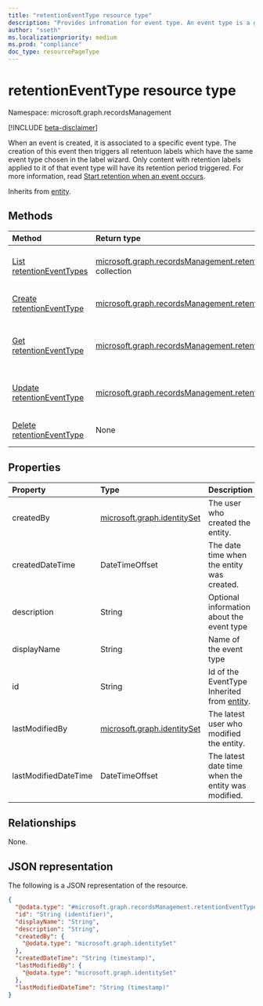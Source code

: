 ```yaml
---
title: "retentionEventType resource type"
description: "Provides infromation for event type. An event type is a generic desription for similar events that you want to associate with a label."
author: "sseth"
ms.localizationpriority: medium
ms.prod: "compliance"
doc_type: resourcePageType
---
```


# retentionEventType resource type

Namespace: microsoft.graph.recordsManagement

[!INCLUDE [beta-disclaimer](../../includes/beta-disclaimer.md)]

When an event is created, it is associated to a specific event type. The creation of this event then triggers all retentuon labels which have the same event type chosen in the label wizard. Only content with retention labels applied to it of that event type will have its retention period triggered. For more information, read [Start retention when an event occurs](https://docs.microsoft.com/en-us/microsoft-365/compliance/event-driven-retention?view=o365-worldwide).


Inherits from [entity](../resources/recordsmanagement-entity.md).

## Methods
|Method|Return type|Description|
|:---|:---|:---|
|[List retentionEventTypes](../api/recordsmanagement-retentioneventtype-list.md)|[microsoft.graph.recordsManagement.retentionEventType](../resources/recordsmanagement-retentioneventtype.md) collection|Get a list of the [retentionEventType](../resources/recordsmanagement-retentioneventtype.md) objects and their properties.|
|[Create retentionEventType](../api/recordsmanagement-retentionlabel-post-eventtype.md)|[microsoft.graph.recordsManagement.retentionEventType](../resources/recordsmanagement-retentioneventtype.md)|Create a new [retentionEventType](../resources/recordsmanagement-retentioneventtype.md) object.|
|[Get retentionEventType](../api/recordsmanagement-retentioneventtype-get.md)|[microsoft.graph.recordsManagement.retentionEventType](../resources/recordsmanagement-retentioneventtype.md)|Read the properties and relationships of a [retentionEventType](../resources/recordsmanagement-retentioneventtype.md) object.|
|[Update retentionEventType](../api/recordsmanagement-retentioneventtype-update.md)|[microsoft.graph.recordsManagement.retentionEventType](../resources/recordsmanagement-retentioneventtype.md)|Update the properties of a [retentionEventType](../resources/recordsmanagement-retentioneventtype.md) object.|
|[Delete retentionEventType](../api/recordsmanagement-retentioneventtype-delete.md)|None|Deletes a [retentionEventType](../resources/recordsmanagement-retentioneventtype.md) object.|

## Properties
|Property|Type|Description|
|:---|:---|:---|
|createdBy|[microsoft.graph.identitySet](/graph/api/resources/identityset)|The user who created the entity.|
|createdDateTime|DateTimeOffset|The date time when the entity was created.|
|description|String|Optional information about the event type|
|displayName|String|Name of the event type|
|id|String|Id of the EventType Inherited from [entity](../resources/recordsmanagement-entity.md).|
|lastModifiedBy|[microsoft.graph.identitySet](/graph/api/resources/identityset)|The latest user who modified the entity.|
|lastModifiedDateTime|DateTimeOffset|The latest date time when the entity was modified.|

## Relationships
None.

## JSON representation
The following is a JSON representation of the resource.
<!-- {
  "blockType": "resource",
  "keyProperty": "id",
  "@odata.type": "microsoft.graph.recordsManagement.retentionEventType",
  "baseType": "microsoft.graph.entity",
  "openType": false
}
-->
``` json
{
  "@odata.type": "#microsoft.graph.recordsManagement.retentionEventType",
  "id": "String (identifier)",
  "displayName": "String",
  "description": "String",
  "createdBy": {
    "@odata.type": "microsoft.graph.identitySet"
  },
  "createdDateTime": "String (timestamp)",
  "lastModifiedBy": {
    "@odata.type": "microsoft.graph.identitySet"
  },
  "lastModifiedDateTime": "String (timestamp)"
}
```

